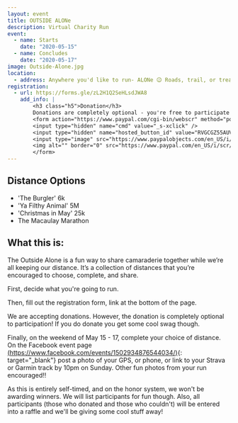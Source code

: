 ```yaml
---
layout: event
title: OUTSIDE ALONe
description: Virtual Charity Run
event: 
  - name: Starts
    date: "2020-05-15"
  - name: Concludes
    date: "2020-05-17"
image: Outside-Alone.jpg
location:
  - address: Anywhere you'd like to run- ALONe 😉 Roads, trail, or treadmill, just follow all local COVID-19 rules and guidelines!
registration:
  - url: https://forms.gle/zL2H1Q2SeHLsdJWA8
    add_info: |
        <h3 class="h5">Donation</h3>
        Donations are completely optional - you're free to participate for free. However, if you do throw in a donation, we'll toss you super sweet Shenipsit Strider Buff-style headgear item. Net proceeds from the event will go to the organizations that support our trails and open space.
        <form action="https://www.paypal.com/cgi-bin/webscr" method="post" target="_top">
        <input type="hidden" name="cmd" value="_s-xclick" />
        <input type="hidden" name="hosted_button_id" value="RVGCGZ55AUVMY" />
        <input type="image" src="https://www.paypalobjects.com/en_US/i/btn/btn_donateCC_LG.gif" border="0" name="submit" title="PayPal - The safer, easier way to pay online!" alt="Donate with PayPal button" />
        <img alt="" border="0" src="https://www.paypal.com/en_US/i/scr/pixel.gif" width="1" height="1" />
        </form>
---
```


## Distance Options

* 'The Burgler' 6k
* 'Ya Filthy Animal' 5M
* 'Christmas in May' 25k
* The Macaulay Marathon

## What this is:

The Outside Alone is a fun way to share camaraderie together while we’re all keeping our distance. It’s a collection of distances that you’re encouraged to choose, complete, and share.

First, decide what you're going to run. 

Then, fill out the registration form, link at the bottom of the page.

We are accepting donations. However, the donation is completely optional to participation! If you do donate you get some cool swag though.

Finally, on the weekend of May 15 - 17, complete your choice of distance. On the Facebook event page [(https://www.facebook.com/events/1502934876544034/)](https://www.facebook.com/events/1502934876544034/){: target="_blank"} post a photo of your GPS, or phone, or link to your Strava or Garmin track by 10pm on Sunday. Other fun photos from your run encouraged‼

As this is entirely self-timed, and on the honor system, we won't be awarding winners. We will list participants for fun though. Also, all participants (those who donated and those who couldn't) will be entered into a raffle and we'll be giving some cool stuff away!
